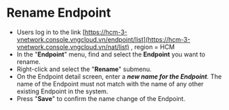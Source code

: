# Rename Endpoint

* Users log in to the link [https://hcm-3-vnetwork.console.vngcloud.vn/endpoint/list](https://hcm-3-vnetwork.console.vngcloud.vn/nat/list) , region = HCM
* In the "**Endpoint**" menu, find and select the **Endpoint** you want to rename.
* Right-click and select the "**Rename**" submenu.
* On the Endpoint detail screen, enter a _**new name for the Endpoint**._ The name of the Endpoint must not match with the name of any other existing Endpoint in the system.
* Press "**Save**" to confirm the name change of the Endpoint.
